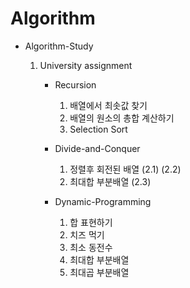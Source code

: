 # Algorithm
* Algorithm-Study
  1. University assignment

      * Recursion
     
        1. 배열에서 최솟값 찾기
        2. 배열의 원소의 총합 계산하기
        3. Selection Sort

      * Divide-and-Conquer
      
        1. 정렬후 회전된 배열 (2.1) (2.2)
        2. 최대합 부분배열 (2.3)
        
      * Dynamic-Programming
      
        1. 합 표현하기
        2. 치즈 먹기
        3. 최소 동전수
        4. 최대합 부분배열
        5. 최대곱 부분배열

